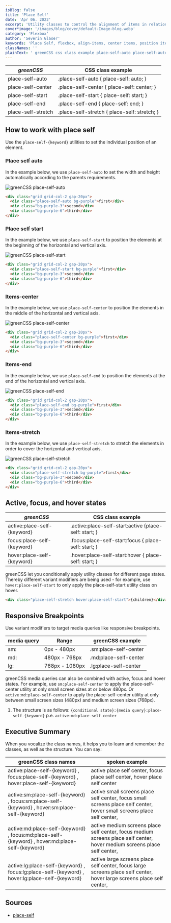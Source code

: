```yaml
---
isBlog: false
title: 'Place Self'
date: 'Apr 06. 2022'
excerpt: 'Utility classes to control the alignment of items in relation to its horizontal and vertical axis - in regard to its parent container.'
cover*image: '/images/blog/cover/default-Image-blog.webp'
category: 'Flexbox'
author: 'Severin Glaser'
keywords: 'Place Self, flexbox, align-items, center items, position items'
classNames: ''
plainText: ' greenCSS css class example place-self-auto place-self-auto place-self: auto; place-self-center place-self-center place-self: center; place-self-start place-self-start place-self: start; place-self-end place-self-end place-self: end; place-self-stretch place-self-stretch place-self: stretch; how to work with place self use the `place-self keyword ` utilities to set the individual position of an element place self auto in the example below we use `place-self-auto` to set the width and height automatically according to the parents requirements ! greenCSS place-self-auto images docs flex place-self-auto-stretch webp?style=centerme  place self start in the example below we use `place-self-start` to position the elements at the beginning of the horizontal and vertical axis ! greenCSS place-self-start images docs flex place-self-start webp?style=centerme  items-center in the example below we use `place-self-center` to position the elements in the middle of the horizontal and vertical axis ! greenCSS place-self-center images docs flex place-self-center webp?style=centerme  items-end in the example below we use `place-self-end` to position the elements at the end of the horizontal and vertical axis ! greenCSS place-self-end images docs flex place-self-end webp?style=centerme  items-stretch in the example below we use `place-self-stretch` to stretch the elements in order to cover the horizontal and vertical axis ! greenCSS place-self-stretch images docs flex place-self-auto-stretch webp?style=centerme  active focus and hover states greenCSS css class example active:place-self keyword active :place-self-start:active place-self: start; focus:place-self keyword focus :place-self-start:focus place-self: start; hover:place-self keyword hover :place-self-start:hover place-self: start; greenCSS let you conditionally apply utility classes for different page states thereby different variant modifiers are being used for example use `hover:place-self-start` to only apply the place-self-start utility class on hover  responsive breakpoints use variant modifiers to target media queries like responsive breakpoints media query range greenCSS example sm: 0px 480px sm:place-self-center md: 480px 768px md:place-self-center lg: 768px 1080px lg:place-self-center greenCSS media queries can also be combined with active focus and hover states for example use `sm:place-self-center` to apply the place-self-center utility at only small screen sizes at or below 480px or `active:md:place-self-center` to apply the place-self-center utility at only between small screen sizes 480px and medium screen sizes 768px 1 the structure is as follows: ` conditional state : media query :place-self keyword ` p e `active:md:place-self-center` executive summary when you vocalize the class names it helps you to learn and remember the classes as well as the structure you can say: greenCSS class names spoken example active:place-self keyword focus:place-self keyword hover:place-self keyword active place self center focus place self center hover place self center active:sm:place-self keyword focus:sm:place-self keyword hover:sm:place-self keyword active small screens place self center focus small screens place self center hover small screens place self center active:md:place-self keyword focus:md:place-self keyword hover:md:place-self keyword active medium screens place self center focus medium screens place self center hover medium screens place self center active:lg:place-self keyword focus:lg:place-self keyword hover:lg:place-self keyword active large screens place self center focus large screens place self center hover large screens place self center sources place-self https: developer mozilla org en-us docs web css place-self '
---
```


| _greenCSS_         | CSS class example                            |
| ------------------ | -------------------------------------------- |
| place-self-auto    | .place-self-auto { place-self: auto; }       |
| place-self-center  | .place-self-center { place-self: center; }   |
| place-self-start   | .place-self-start { place-self: start; }     |
| place-self-end     | .place-self-end { place-self: end; }         |
| place-self-stretch | .place-self-stretch { place-self: stretch; } |

## How to work with place self

Use the `place-self-{keyword}` utilities to set the individual position of an element.

### Place self auto

In the example below, we use `place-self-auto` to set the width and height automatically according to the parents requirements.

![greenCSS place-self-auto](/images/docs/flex/place-self-auto-stretch.webp?style=centerme)

```html
<div class="grid grid-col-2 gap-20px">
  <div class="place-self-auto bg-purple">first</div>
  <div class="bg-purple-3">second</div>
  <div class="bg-purple-6">third</div>
</div>
```

### Place self start

In the example below, we use `place-self-start` to position the elements at the beginning of the horizontal and vertical axis.

![greenCSS place-self-start](/images/docs/flex/place-self-start.webp?style=centerme)

```html
<div class="grid grid-col-2 gap-20px">
  <div class="place-self-start bg-purple">first</div>
  <div class="bg-purple-3">second</div>
  <div class="bg-purple-6">third</div>
</div>
```

### Items-center

In the example below, we use `place-self-center` to position the elements in the middle of the horizontal and vertical axis.

![greenCSS place-self-center](/images/docs/flex/place-self-center.webp?style=centerme)

```html
<div class="grid grid-col-2 gap-20px">
  <div class="place-self-center bg-purple">first</div>
  <div class="bg-purple-3">second</div>
  <div class="bg-purple-6">third</div>
</div>
```

### Items-end

In the example below, we use `place-self-end` to position the elements at the end of the horizontal and vertical axis.

![greenCSS place-self-end](/images/docs/flex/place-self-end.webp?style=centerme)

```html
<div class="grid grid-col-2 gap-20px">
  <div class="place-self-end bg-purple">first</div>
  <div class="bg-purple-3">second</div>
  <div class="bg-purple-6">third</div>
</div>
```

### Items-stretch

In the example below, we use `place-self-stretch` to stretch the elements in order to cover the horizontal and vertical axis.

![greenCSS place-self-stretch](/images/docs/flex/place-self-auto-stretch.webp?style=centerme)

```html
<div class="grid grid-col-2 gap-20px">
  <div class="place-self-stretch bg-purple">first</div>
  <div class="bg-purple-3">second</div>
  <div class="bg-purple-6">third</div>
</div>
```

## Active, focus, and hover states

| _greenCSS_                  | CSS class example                                      |
| --------------------------- | ------------------------------------------------------ |
| active:place-self-{keyword} | .active\:place-self-start:active {place-self: start; } |
| focus:place-self-{keyword}  | .focus\:place-self-start:focus { place-self: start; }  |
| hover:place-self-{keyword}  | .hover\:place-self-start:hover { place-self: start; }  |

greenCSS let you conditionally apply utility classes for different page states. Thereby different variant modifiers are being used - for example, use `hover:place-self-start` to only apply the place-self-start utility class on hover.

```html
<div class="place-self-stretch hover:place-self-start">{children}</div>
```

## Responsive Breakpoints

Use variant modifiers to target media queries like responsive breakpoints.

| media query | Range          | greenCSS example      |
| ----------- | -------------- | --------------------- |
| sm:         | 0px - 480px    | .sm:place-self-center |
| md:         | 480px - 768px  | .md:place-self-center |
| lg:         | 768px - 1080px | .lg:place-self-center |

greenCSS media queries can also be combined with active, focus and hover states. For example, use `sm:place-self-center` to apply the place-self-center utility at only small screen sizes at or below 480px. Or `active:md:place-self-center` to apply the place-self-center utility at only between small screen sizes (480px) and medium screen sizes (768px).

1. The structure is as follows: `{conditional state}:{media query}:place-self-{keyword}` p.e. `active:md:place-self-center`

## Executive Summary

When you vocalize the class names, it helps you to learn and remember the classes, as well as the structure. You can say:

| greenCSS class names                                                                           | spoken example                                                                                                           |
| ---------------------------------------------------------------------------------------------- | ------------------------------------------------------------------------------------------------------------------------ |
| active:place-self-{keyword} , focus:place-self-{keyword} , hover:place-self-{keyword}          | active place self center, focus place self center, hover place self center                                               |
| active:sm:place-self-{keyword} , focus:sm:place-self-{keyword} , hover:sm:place-self-{keyword} | active small screens place self center, focus small screens place self center, hover small screens place self center,    |
| active:md:place-self-{keyword} , focus:md:place-self-{keyword} , hover:md:place-self-{keyword} | active medium screens place self center, focus medium screens place self center, hover medium screens place self center, |
| active:lg:place-self-{keyword} , focus:lg:place-self-{keyword} , hover:lg:place-self-{keyword} | active large screens place self center, focus large screens place self center, hover large screens place self center,    |

## Sources

- [place-self](https://developer.mozilla.org/en-US/docs/Web/CSS/place-self)
